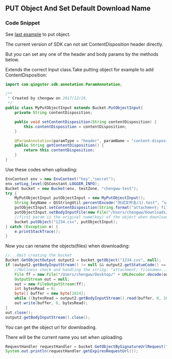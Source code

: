 ## PUT Object And Set Default Download Name

### Code Snippet

See [last example](./PutObject.md) to put object.

The current version of SDK can not set ContentDisposition header directly.

But you can set any one of the header and body params by the methods below.

Extends the correct Input class.Take putting object for example to add ContentDisposition:

```java
import com.qingstor.sdk.annotation.ParamAnnotation;

/**
 * Created by chengww on 2017/12/26.
 */
public class MyPutObjectInput extends Bucket.PutObjectInput{
    private String contentDisposition;

    public void setContentDisposition(String contentDisposition) {
        this.contentDisposition = contentDisposition;
    }

    @ParamAnnotation(paramType = "header", paramName = "content-disposition")
    public String getContentDisposition() {
        return this.contentDisposition;
    }
}
```

Use these codes when uploading:

```java
EnvContext env = new EnvContext("key","secret");
env.setLog_level(QSConstant.LOGGER_INFO);
Bucket bucket = new Bucket(env, testZone, "chengww-test");
try {
    MyPutObjectInput putObjectInput = new MyPutObjectInput();
    String keyName = QSStringUtil.percentEncode("测试文件名(1).test", "utf-8");
    putObjectInput.setContentDisposition(String.format("attachment; filename=\"%s\"; filename*=utf-8''%s", keyName, keyName));
    putObjectInput.setBodyInputFile(new File("/Users/chengww/Downloads/1234.csv"));
    //first param is the original name(key) of the object when download.
    bucket.putObject("1234.csv", putObjectInput);
} catch (Exception e) {
    e.printStackTrace();
}
```

Now you can rename the objects(files) when downloading:

```java
//...Omit creating the bucket
Bucket.GetObjectOutput output2 = bucket.getObject("1234.csv", null);
if (output2.getBodyInputStream() != null && output2.getStatueCode() == 200) {
    //Nullness check and handling the string: "attachment; filename=...".
    File ff = new File("/Users/chengww/Desktop/" + URLDecoder.decode(output2.getContentDisposition(), "utf-8"));
    OutputStream out = null;
    out = new FileOutputStream(ff);
    int bytesRead = 0;
    byte[] buffer = new byte[1024];
    while ((bytesRead = output2.getBodyInputStream().read(buffer, 0, 1024)) != -1) {
    out.write(buffer, 0, bytesRead);
}
out.close();
output2.getBodyInputStream().close();
```

You can get the object url for downloading.

There will be the current name you set when uploading.

```java
RequestHandler requestHandler = bucket.GetObjectBySignatureUrlRequest("12344.csv", null, System.currentTimeMillis()/1000 + 60*60);
System.out.println(requestHandler.getExpiresRequestUrl());

```
